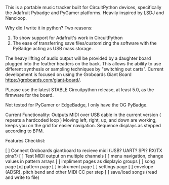 This is a portable music tracker built for CircuitPython devices, specifically the Adafruit Pybadge and PyGamer platforms. Heavily inspired by LSDJ and Nanoloop. 

Why did I write it in python? 
Two reasons:
  1. To show support for Adafruit's work in CircuitPython
  2. The ease of transferring save files/customizing the software with the PyBadge acting as USB mass storage.
  
The heavy lifting of audio output will be provided by a daughter board plugged into the feather headers on the back. This allows the ability to use different synthesis or sampling techniques by "switching out carts". Current development is focused on using the Groboards Giant Board <https://groboards.com/giant-board/>.

PLease use the latest STABLE Circuitpython release, at least 5.0, as the firmware for the board. 

Not tested for PyGamer or EdgeBadge, I only have the OG PyBadge.

Current Functionality:
  Outputs MIDI over USB cable in the current version ( repeats a hardcoded loop ) 
  Moving left, right, up, and down are working, keeps you on the grid for easier navigation.
  Sequence displays as stepped according to BPM.
  
Features Checklist:

  [ ] Connect Groboards giantboard to recieve midi (USB? UART? SPI? RX/TX pins?)
  [ ] Test MIDI output on multiple channels
  [ ] menu navigation, change values in pattern arrays
  [ ] impliment pages as displayio groups
    [ ] song page
    [x] pattern page
    [ ] instrument page
    [ ] settings page
  [ ] envelope (ADSR), pitch bend and other MIDI CC per step
  [ ] save/load songs (read and write to file)


